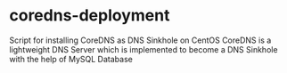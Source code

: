 # coredns-deployment
Script for installing CoreDNS as DNS Sinkhole on CentOS 
CoreDNS is a lightweight DNS Server which is implemented to become a DNS Sinkhole with the help of MySQL Database

